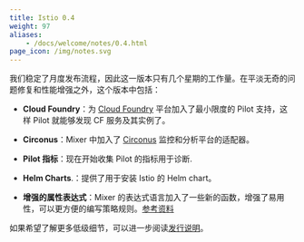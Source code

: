 ```yaml
---
title: Istio 0.4
weight: 97
aliases:
    - /docs/welcome/notes/0.4.html
page_icon: /img/notes.svg
---
```


我们稳定了月度发布流程，因此这一版本只有几个星期的工作量。在平淡无奇的问题修复和性能增强之外，这个版本中包括：

- **Cloud Foundry**：为 [Cloud Foundry](https://www.cloudfoundry.org) 平台加入了最小限度的 Pilot 支持，这样 Pilot 就能够发现 CF 服务及其实例了。

- **Circonus**：Mixer 中加入了 [Circonus](https://www.circonus.com) 监控和分析平台的适配器。

- **Pilot 指标**：现在开始收集 Pilot 的指标用于诊断.

- **Helm Charts**.：提供了用于安装 Istio 的 Helm chart。

- **增强的属性表达式**：Mixer 的表达式语言加入了一些新的函数，增强了易用性，可以更方便的编写策略规则。[参考资料](/docs/reference/config/policy-and-telemetry/expression-language/)

如果希望了解更多低级细节，可以进一步阅读[发行说明](https://github.com/istio/istio/wiki/v0.4.0)。
